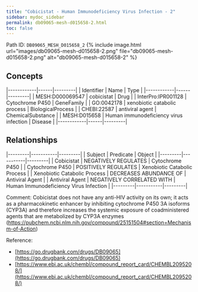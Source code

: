 ```yaml
---
title: "Cobicistat - Human Immunodeficiency Virus Infection - 2"
sidebar: mydoc_sidebar
permalink: db09065-mesh-d015658-2.html
toc: false 
---
```



Path ID: `DB09065_MESH_D015658_2`
{% include image.html url="images/db09065-mesh-d015658-2.png" file="db09065-mesh-d015658-2.png" alt="db09065-mesh-d015658-2" %}

## Concepts

|------------|------|---------|
| Identifier | Name | Type    |
|------------|------|---------|
| MESH:D000069547 | cobicistat | Drug |
| InterPro:IPR001128﻿ | Cytochrome P450 | GeneFamily |
| GO:0042178 | xenobiotic catabolic process | BiologicalProcess |
| CHEBI:22587 | antiviral agent | ChemicalSubstance |
| MESH:D015658 | Human immunodeficiency virus infection | Disease |
|------------|------|---------|

## Relationships

|---------|-----------|---------|
| Subject | Predicate | Object  |
|---------|-----------|---------|
| Cobicistat | NEGATIVELY REGULATES | Cytochrome P450 |
| Cytochrome P450 | POSITIVELY REGULATES | Xenobiotic Catabolic Process |
| Xenobiotic Catabolic Process | DECREASES ABUNDANCE OF | Antiviral Agent |
| Antiviral Agent | NEGATIVELY CORRELATED WITH | Human Immunodeficiency Virus Infection |
|---------|-----------|---------|

Comment: Cobicistat does not have any anti-HIV activity on its own; it acts as a pharmacokinetic enhancer by inhibiting cytochrome P450 3A isoforms (CYP3A) and therefore increases the systemic exposure of coadministered agents that are metabolized by CYP3A enzymes (https://pubchem.ncbi.nlm.nih.gov/compound/25151504#section=Mechanism-of-Action)

Reference: 
  - [https://go.drugbank.com/drugs/DB09065](https://go.drugbank.com/drugs/DB09065)
  - [https://www.ebi.ac.uk/chembl/compound_report_card/CHEMBL2095208/](https://www.ebi.ac.uk/chembl/compound_report_card/CHEMBL2095208/)
